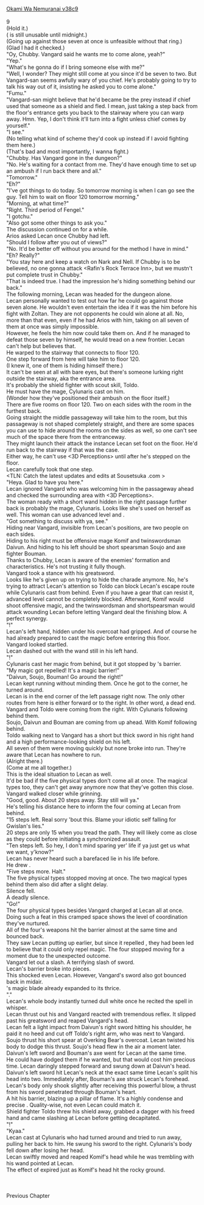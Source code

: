 [Okami Wa Nemuranai v38c9](https://www.sousetsuka.com/2021/03/okami-wa-nemuranai-389.html)
<br/><br/>
9<br/>
(Hold it.)<br/>
(<Ring of Undying King> is still unusable until midnight.)<br/>
(Going up against those seven at once is unfeasible without that ring.)<br/>
(Glad I had it checked.)<br/>
"Oy, Chubby. Vangard said he wants me to come alone, yeah?"<br/>
"Yep."<br/>
"What's he gonna do if I bring someone else with me?"<br/>
"Well, I wonder? They might still come at you since it'd be seven to two. But Vangard-san seems awfully wary of you chief. He's probably going to try to talk his way out of it, insisting he asked you to come alone."<br/>
"Fumu."<br/>
"Vangard-san might believe that he'd became be the prey instead if chief used that someone as a shield and fled. I mean, just taking a step back from the floor's entrance gets you back to the stairway where you can warp away. Hmn. Yep, I don't think it'll turn into a fight unless chief comes by yourself."<br/>
"I see."<br/>
(No telling what kind of scheme they'd cook up instead if I avoid fighting them here.)<br/>
(That's bad and most importantly, I wanna fight.)<br/>
"Chubby. Has Vangard gone in the dungeon?"<br/>
"No. He's waiting for a contact from me. They'd have enough time to set up an ambush if I run back there and all."<br/>
"Tomorrow."<br/>
"Eh?"<br/>
"I've got things to do today. So tomorrow morning is when I can go see the guy. Tell him to wait on floor 120 tomorrow morning."<br/>
"Morning, at what time?"<br/>
"Right. Third period of Fengel."<br/>
"I gotchu."<br/>
"Also got some other things to ask you."<br/>
The discussion continued on for a while.<br/>
Arios asked Lecan once Chubby had left.<br/>
"Should I follow after you out of views?"<br/>
"No. It'd be better off without you around for the method I have in mind."<br/>
"Eh? Really?"<br/>
"You stay here and keep a watch on Nark and Nell. If Chubby is to be believed, no one gonna attack <Rafin's Rock Terrace Inn>, but we mustn't put complete trust in Chubby."<br/>
"That is indeed true. I had the impression he's hiding something behind our back."<br/>
The following morning, Lecan was headed for the dungeon alone.<br/>
Lecan personally wanted to test out how far he could go against those seven alone. He wouldn't even entertain the idea if it was the him before his fight with Zoltan. They are not opponents he could win alone at all. No, more than that even, even if he had Arios with him, taking on all seven of them at once was simply impossible.<br/>
However, he feels the him now could take them on. And if he managed to defeat those seven by himself, he would tread on a new frontier. Lecan can't help but believes that.<br/>
He warped to the stairway that connects to floor 120.<br/>
One step forward from here will take him to floor 120.<br/>
(I knew it, one of them is hiding himself there.)<br/>
It can't be seen at all with bare eyes, but there's someone lurking right outside the stairway, aka the entrance area.<br/>
It's probably the shield fighter with scout skill, Toldo.<br/>
He must have the mage, Cylunaris cast <Concealment> on him.<br/>
(Wonder how they've positioned their ambush on the floor itself.)<br/>
There are five rooms on floor 120. Two on each sides with the <Guardian> room in the furthest back.<br/>
Going straight the middle passageway will take him to the <Guardian> room, but this passageway is not shaped completely straight, and there are some spaces you can use to hide around the rooms on the sides as well, so one can't see much of the space there from the entranceway.<br/>
They might launch their attack the instance Lecan set foot on the floor. He'd run back to the stairway if that was the case.<br/>
Either way, he can't use <3D Perceptions> until after he's stepped on the floor.<br/>
Lecan carefully took that one step.<br/>
<TLN: Catch the latest updates and edits at Sousetsuka .com ><br/>
"Heya. Glad to have you here."<br/>
Lecan ignored Vangard who was welcoming him in the passageway ahead and checked the surrounding area with <3D Perceptions>.<br/>
The woman ready with a short wand hidden in the right passage further back is probably the mage, Cylunaris. Looks like she's used <Concealment> on herself as well. This woman can use advanced level <Petrification> and <Recovery>.<br/>
"Got something to discuss with ya, see."<br/>
Hiding near Vangard, invisible from Lecan's positions, are two people on each sides.<br/>
Hiding to his right must be offensive mage Komif and twinswordsman Daivun. And hiding to his left should be short spearsman Soujo and axe fighter Bouman.<br/>
Thanks to Chubby, Lecan is aware of the enemies' formation and characteristics. He's not trusting it fully though.<br/>
Vangard took a stance with his greatsword.<br/>
Looks like he's given up on trying to hide the charade anymore. No, he's trying to attract Lecan's attention so Toldo can block Lecan's escape route while Cylunaris cast <Petrification> from behind. Even if you have a gear that can resist it, advanced level <Petrification> cannot be completely blocked. Afterward, Komif would shoot offensive magic, and the twinswordsman and shortspearsman would attack wounding Lecan before letting Vangard deal the finishing blow. A perfect synergy.<br/>
"<Barrier>!"<br/>
Lecan's left hand, hidden under his overcoat had <Wand of Harvos> gripped. And of course he had already prepared to cast the magic before entering this floor.<br/>
Vangard looked startled.<br/>
Lecan dashed out with the wand still in his left hand.<br/>
"<Petrification>!"<br/>
Cylunaris cast her magic from behind, but it got stopped by <Necklace of Intuador>'s barrier.<br/>
"My magic got repelled! It's a magic barrier!"<br/>
"Daivun, Soujo, Bouman! Go around the right!"<br/>
Lecan kept running without minding them. Once he got to the corner, he turned around.<br/>
Lecan is in the end corner of the left passage right now. The only other routes from here is either forward or to the right. In other word, a dead end.<br/>
Vangard and Toldo were coming from the right. With Cylunaris following behind them.<br/>
Soujo, Daivun and Bouman are coming from up ahead. With Komif following behind.<br/>
Toldo walking next to Vangard has a short but thick sword in his right hand and a high performance-looking shield on his left.<br/>
All seven of them were moving quickly but none broke into run. They're aware that Lecan has nowhere to run.<br/>
(Alright there.)<br/>
(Come at me all together.)<br/>
This is the ideal situation to Lecan as well.<br/>
It'd be bad if the five physical types don't come all at once. The magical types too, they can't get away anymore now that they've gotten this close.<br/>
Vangard walked closer while grinning.<br/>
"Good, good. About 20 steps away. Stay still will ya."<br/>
He's telling his distance here to inform the four coming at Lecan from behind.<br/>
"15 steps left. Real sorry 'bout this. Blame your idiotic self falling for Gwislan's lies."<br/>
20 steps are only 15 when you tread the path. They will likely come as close as they could before initiating a synchronized assault.<br/>
"Ten steps left. So hey, I don't mind sparing yer' life if ya just get us what we want, y'know?"<br/>
Lecan has never heard such a barefaced lie in his life before.<br/>
He drew <Comet Cutter>.<br/>
"Five steps more. Halt."<br/>
The five physical types stopped moving at once. The two magical types behind them also did after a slight delay.<br/>
Silence fell.<br/>
A deadly silence.<br/>
"Go!"<br/>
The four physical types besides Vangard charged at Lecan all at once.<br/>
Doing such a feat in this cramped space shows the level of coordination they've nurtured.<br/>
All of the four's weapons hit the barrier almost at the same time and bounced back.<br/>
They saw Lecan putting up <Barrier> earlier, but since it repelled <Petrification>, they had been led to believe that it could only repel magic. The four stopped moving for a moment due to the unexpected outcome.<br/>
Vangard let out a slash. A terrifying slash of sword.<br/>
Lecan's barrier broke into pieces.<br/>
This shocked even Lecan. However, Vangard's sword also got bounced back in midair.<br/>
<Comet Cutter>'s magic blade already expanded to its thrice.<br/>
"<Tiri Warda Roa>."<br/>
Lecan's whole body instantly turned dull white once he recited the spell in whisper. <br/>
Lecan thrust out his <Comet Cutter> and Vangard reacted with tremendous reflex. It slipped past his greatsword and reaped Vangard's head.<br/>
Lecan felt a light impact from Daivun's right sword hitting his shoulder, he paid it no heed and cut off Toldo's right arm, who was next to Vangard.<br/>
Soujo thrust his short spear at Overking Bear's overcoat. Lecan twisted his body to dodge this thrust. Soujo's head flew in the air a moment later.<br/>
Daivun's left sword and Bouman's axe went for Lecan at the same time.<br/>
He could have dodged them if he wanted, but that would cost him precious time. Lecan daringly stepped forward and swung down <Comet Cutter> at Daivun's head.<br/>
Daivun's left sword hit Lecan's neck at the exact same time Lecan's <Comet Cutter> split his head into two. Immediately after, Bouman's axe struck Lecan's forehead.<br/>
Lecan's body only shook slightly after receiving this powerful blow, a thrust from his sword penetrated through Bouman's heart.<br/>
A <Flame Spear> hit his barrier, blazing up a pillar of flame. It's a highly condense and precise <Flame Spear>. Quality-wise, not even Lecan could match it.<br/>
Shield fighter Toldo threw his shield away, grabbed a dagger with his freed hand and came slashing at Lecan before getting decapitated.<br/>
"<Wind>!"<br/>
"Kyaa."<br/>
Lecan cast <Gust> at Cylunaris who had turned around and tried to run away, pulling her back to him. He swung his sword to the right. Cylunaris's body fell down after losing her head.<br/>
Lecan swiftly moved and reaped Komif's head while he was trembling with his wand pointed at Lecan.<br/>
The effect of <Ring of Undying King> expired just as Komif's head hit the rocky ground.<br/>
 <br/>
 <br/>
 <br/>
Previous Chapter<br/>
 <br/>
